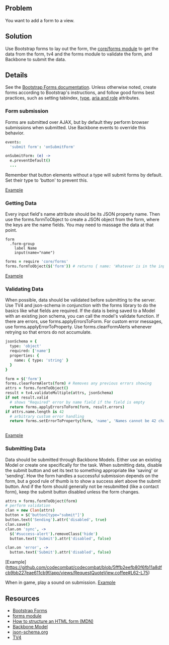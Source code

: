 ## Problem
You want to add a form to a view.

## Solution
Use Bootstrap forms to lay out the form, the [core/forms module](https://github.com/codecombat/codecombat/blob/master/app/core/forms.coffee) to get the data from the form, tv4 and the forms module to validate the form, and Backbone to submit the data.

## Details
See the [Bootstrap Forms documentation](http://getbootstrap.com/css/#forms). Unless otherwise noted, create forms according to Bootstrap's instructions, and follow good forms best practices, such as setting tabindex, [type](https://developer.mozilla.org/en-US/docs/Web/Guide/HTML/Forms/How_to_structure_an_HTML_form#The_<input>_element), [aria and role](https://developer.mozilla.org/en-US/docs/Web/Guide/HTML/Forms/How_to_structure_an_HTML_form#Using_ARIA_to_structure_HTML_forms) attributes.

### Form submission
Forms are submitted over AJAX, but by default they perform browser submissions when submitted. Use Backbone events to override this behavior.

```coffeescript
events:
  'submit form': 'onSubmitForm'

onSubmitForm: (e) ->
  e.preventDefault()
  ...
```

Remember that button elements without a type will submit forms by default. Set their type to 'button' to prevent this.

[Example](https://github.com/codecombat/codecombat/blob/5fffb2eefb80f6fb11a8dfcb9bb227eae611cb9f/app/views/RequestQuoteView.coffee#L49)

### Getting Data
Every input field's name attribute should be its JSON property name. Then use the forms.formToObject to create a JSON object from the form, where the keys are the name fields. You may need to massage the data at that point.

```jade
form
  .form-group
    label Name
    input(name="name")
```

```coffeescript
forms = require 'core/forms'
forms.formToObject($('form')) # returns { name: 'Whatever is in the input' }
```

[Example](https://github.com/codecombat/codecombat/blob/5fffb2eefb80f6fb11a8dfcb9bb227eae611cb9f/app/views/RequestQuoteView.coffee#L51-L53)

### Validating Data
When possible, data should be validated before submitting to the server. Use TV4 and json-schema in conjunction with the forms library to do the basics like what fields are required. If the data is being saved to a Model with an existing json schema, you can call the model's validate function. If there are errors, use forms.applyErrorsToForm. For custom error messages, use forms.applyErrorToProperty. Use forms.clearFormAlerts whenever retrying so that errors do not accumulate.

```coffeescript
jsonSchema = {
  type: 'object'
  required: ['name']
  properties: {
    name: { type: 'string' }
  }
}

form = $('form')
forms.clearFormAlerts(form) # Removes any previous errors showing
attrs = forms.formToObject()
result = tv4.validateMultiple(attrs, jsonSchema)
if not result.valid
  # shows "Required" error by name field if the field is empty
  return forms.applyErrorsToForm(form, result.errors)
if attrs.name.length is 42
  # arbitrary custom error handling
  return forms.setErrorToProperty(form, 'name', 'Names cannot be 42 characters long')
  
```

[Example](https://github.com/codecombat/codecombat/blob/5fffb2eefb80f6fb11a8dfcb9bb227eae611cb9f/app/views/RequestQuoteView.coffee#L54-L61)

### Submitting Data
Data should be submitted through Backbone Models. Either use an existing Model or create one specifically for the task. When submitting data, disable the submit button and set its text to something appropriate like 'saving' or 'sending'. How the form handles a successful submission depends on the form, but a good rule of thumb is to show a success alert above the submit button. And if the form should generally not be resubmitted (like a contact form), keep the submit button disabled unless the form changes.

```coffeescript
attrs = forms.formToObject(form)
# perform validation
clan = new Clan(attrs)
button = $('button[type="submit"]')
button.text('Sending').attr('disabled', true)
clan.save()
clan.on 'sync', ->
  $('#success-alert').removeClass('hide')
  button.text('Submit').attr('disabled', false)

clan.on 'error', ->
  button.text('Submit').attr('disabled', false)
```

[Example]
(https://github.com/codecombat/codecombat/blob/5fffb2eefb80f6fb11a8dfcb9bb227eae611cb9f/app/views/RequestQuoteView.coffee#L62-L75)

When in game, play a sound on submission. [Example](https://github.com/codecombat/codecombat/blob/master/app/views/play/level/modal/ReloadLevelModal.coffee#L12)

## Resources
* [Bootstrap Forms](http://getbootstrap.com/css/#forms)
* [forms module](https://github.com/codecombat/codecombat/blob/master/app/core/forms.coffee)
* [How to structure an HTML form (MDN)](https://developer.mozilla.org/en-US/docs/Web/Guide/HTML/Forms/How_to_structure_an_HTML_form)
* [Backbone Model](http://backbonejs.org/#Model)
* [json-schema.org](http://json-schema.org/)
* [TV4](https://github.com/geraintluff/tv4)

